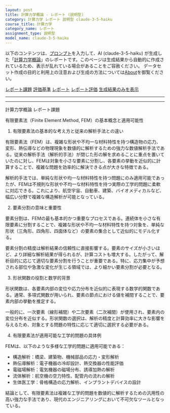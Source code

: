 ```yaml
---
layout: post
title: 計算力学概論 - レポート (説明型)
category: 計算力学 レポート 説明型 claude-3-5-haiku
course_title: 計算力学
category_name: レポート
assignment_type: 説明型
model_name: claude-3-5-haiku
---
```


以下のコンテンツは、[プロンプト](https://github.com/takedatoshiyuki/synthetic_assignments/tree/main/generated/計算力学/claude-3-5-haiku/prompt_レポート-説明型.md)を入力して、AI (claude-3-5-haiku) が生成した「[計算力学概論](/contents/計算力学/)」のレポートです。このページは生成結果から自動的に作成されているため、表示が乱れている場合があることをご容赦ください。
データセット作成の目的と利用上の注意および生成の方法については[About](/About)を御覧ください。

[レポート課題](../レポート課題-説明型)
[評価基準](../評価基準-説明型)
[レポート](../レポート-説明型)
[レポート評価](../レポート評価-説明型)
[生成結果のみを表示](https://github.com/takedatoshiyuki/synthetic_assignments/tree/main/generated/計算力学/claude-3-5-haiku/レポート-説明型.md)
  

***
***
  
計算力学概論 レポート課題

有限要素法（Finite Element Method, FEM）の基本概念と適用可能性

1. 有限要素法の基本的な考え方と従来の解析手法との違い

有限要素法（FEM）は、複雑な形状や不均一な材料特性を持つ構造物の応力、変形、熱伝導などの物理現象を数値的に解析するための強力な数値解析手法である。従来の解析手法（解析的手法）が閉じた形の解を求めることに重点を置いていたのに対し、FEMは対象を小さな要素に分割し、各要素の挙動を近似的に計算することで、複雑な問題を効率的に解決できる点が大きな特徴である。

解析的手法では、単純な形状や均一な材料特性を持つ問題にのみ適用可能であったが、FEMは不規則な形状や不均一な材料特性を持つ実際の工学的問題に柔軟に対応できる。これにより、航空宇宙、自動車、建築、バイオメディカルなど、幅広い分野で複雑な構造解析が可能となっている。

2. 要素分割の意味と重要性

要素分割は、FEMの最も基本的かつ重要なプロセスである。連続体を小さな有限要素に分割することで、複雑な形状や不均一な材料特性を持つ対象を、単純な形状（三角形、四角形、四面体など）の要素の集合として近似的にモデル化する。

要素分割の精度は解析結果の信頼性に直接影響する。要素のサイズが小さいほど、より詳細な解析結果が得られるが、計算コストも増大する。したがって、解析目的に応じて適切な要素分割を行うことが重要である。特に、応力集中が予想される部位や急激な変化が生じる領域では、より細かい要素分割が必要となる。

3. 形状関数の役割と数学的背景

形状関数は、各要素内部の変位や応力分布を近似的に表現する数学的関数である。通常、多項式関数が用いられ、要素の節点における値を補間することで、要素内部の挙動を推定する。

一般的に、一次要素（線形補間）や二次要素（二次補間）が使用され、要素内の変位分布を近似する。形状関数の選択は、解析の精度と計算効率に大きな影響を与えるため、対象とする問題の特性に応じて適切に選択する必要がある。

4. 有限要素法が適用可能な工学的問題の具体例

FEMは、以下のような多様な工学的問題に適用可能である：

- 構造解析：橋梁、建築物、機械部品の応力・変形解析
- 熱伝導解析：電子機器の冷却設計、熱交換器の性能評価
- 電磁場解析：電気機器の磁場分布、誘導加熱の解析
- 流体解析：航空機の空力特性、配管内の流れの解析
- 生体医工学：骨格構造の応力解析、インプラントデバイスの設計

結論として、有限要素法は複雑な工学的問題を数値的に解析するための汎用性の高い強力な手法であり、現代のエンジニアリングにおいて不可欠なツールとなっている。
